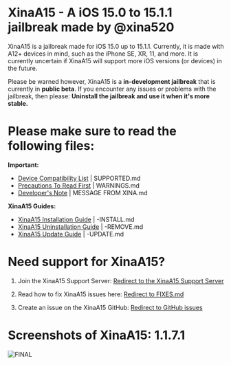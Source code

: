 # XinaA15 - A iOS 15.0 to 15.1.1 jailbreak made by @xina520
XinaA15 is a jailbreak made for iOS 15.0 up to 15.1.1. Currently, it is made with A12+ devices in mind, such as the iPhone SE, XR, 11, and more. It is currently uncertain if XinaA15 will support more iOS versions (or devices) in the future.

Please be warned however, XinaA15 is a **in-development jailbreak** that is currently in **public beta**. If you encounter any issues or problems with the jailbreak, then please: **Uninstall the jailbreak and use it when it's more stable.**

# Please make sure to read the following files:
**Important:**
- [Device Compatibility List](https://github.com/NotDarkn/XinaA15/blob/main/SUPPORTED.md) | SUPPORTED.md
- [Precautions To Read First](https://github.com/NotDarkn/XinaA15/blob/main/WARNINGS.md) | WARNINGS.md
- [Developer's Note](https://github.com/NotDarkn/XinaA15/blob/main/MESSAGE%20FROM%20XINA.md) | MESSAGE FROM XINA.md

**XinaA15 Guides:**
- [XinaA15 Installation Guide](https://github.com/NotDarkn/XinaA15/blob/main/-INSTALL.md) | -INSTALL.md
- [XinaA15 Uninstallation Guide](https://github.com/NotDarkn/XinaA15/blob/main/-REMOVE.md) | -REMOVE.md
- [XinaA15 Update Guide](https://github.com/NotDarkn/XinaA15/blob/main/-UPDATE.md) | -UPDATE.md

# Need support for XinaA15?

1. Join the XinaA15 Support Server:
[Redirect to the XinaA15 Support Server](https://discord.gg/xina-a15)

2. Read how to fix XinaA15 issues here:
[Redirect to FIXES.md](https://github.com/NotDarkn/XinaA15/blob/main/FIXES.md)

3. Create an issue on the XinaA15 GitHub:
[Redirect to GitHub issues](https://github.com/jacksight/xina520_official_jailbreak/issues)

# Screenshots of XinaA15: 1.1.7.1
![FINAL](https://user-images.githubusercontent.com/73033672/222503060-7cffe919-794f-44e2-ac66-ee285b2cb245.PNG)
